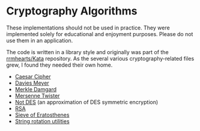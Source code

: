 # Cryptography Algorithms

These implementations should not be used in practice. They were implemented solely for educational and enjoyment purposes. Please do not use them in an application.

The code is written in a library style and originally was part of the [rrmhearts/Kata](https://github.com/rrmhearts/Kata) repository. As the several various cryptography-related files grew, I found they needed their own home.

* [Caesar Cipher](./crypto_algs/caesar_cipher.py)
* [Davies Meyer](./crypto_algs/davies_meyer.py)
* [Merkle Damgard](./crypto_algs/merkle_damgard.py)
* [Mersenne Twister](./crypto_algs/mersenne_twister.py)
* [Not DES](./crypto_algs/notDES.py) (an approximation of DES symmetric encryption)
* [RSA](./crypto_algs/rsa.py)
* [Sieve of Eratosthenes](./crypto_algs/utils.py)
* [String rotation utilities](./crypto_algs/rotate_string.py)
